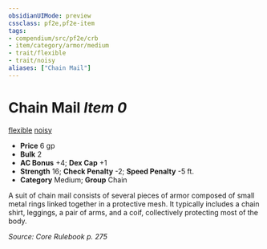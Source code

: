 ```yaml
---
obsidianUIMode: preview
cssclass: pf2e,pf2e-item
tags:
- compendium/src/pf2e/crb
- item/category/armor/medium
- trait/flexible
- trait/noisy
aliases: ["Chain Mail"]
---
```

# Chain Mail *Item 0*  
[flexible](rules/traits/flexible.md)  [noisy](rules/traits/noisy.md)  

- **Price** 6 gp
- **Bulk** 2
- **AC Bonus** +4; **Dex Cap** +1
- **Strength** 16; **Check Penalty** -2; **Speed Penalty** -5 ft.
- **Category** Medium; **Group** Chain 

A suit of chain mail consists of several pieces of armor composed of small metal rings linked together in a protective mesh. It typically includes a chain shirt, leggings, a pair of arms, and a coif, collectively protecting most of the body.

*Source: Core Rulebook p. 275*